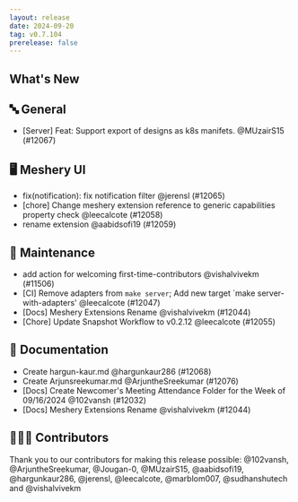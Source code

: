 ```yaml
---
layout: release
date: 2024-09-20
tag: v0.7.104
prerelease: false
---
```


## What's New

## 🔤 General

- [Server] Feat: Support export of designs as k8s manifets. @MUzairS15 (#12067)

## 🖥 Meshery UI

- fix(notification): fix notification filter @jerensl (#12065)
- [chore] Change meshery extension reference to generic capabilities property check @leecalcote (#12058)
- rename extension @aabidsofi19 (#12059)

## 🧰 Maintenance

- add action for welcoming first-time-contributors @vishalvivekm (#11506)
- [CI] Remove adapters from `make server`; Add new target `make server-with-adapters' @leecalcote (#12047)
- [Docs] Meshery Extensions Rename @vishalvivekm (#12044)
- [Chore] Update Snapshot Workflow to v0.2.12 @leecalcote (#12055)

## 📖 Documentation

- Create hargun-kaur.md @hargunkaur286 (#12068)
- Create Arjunsreekumar.md @ArjuntheSreekumar (#12076)
- [Docs] Create Newcomer's Meeting Attendance Folder for the Week of 09/16/2024 @102vansh (#12032)
- [Docs] Meshery Extensions Rename @vishalvivekm (#12044)

## 👨🏽‍💻 Contributors

Thank you to our contributors for making this release possible:
@102vansh, @ArjuntheSreekumar, @Jougan-0, @MUzairS15, @aabidsofi19, @hargunkaur286, @jerensl, @leecalcote, @marblom007, @sudhanshutech and @vishalvivekm
